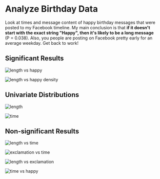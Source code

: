 Analyze Birthday Data
========================

Look at times and message content of happy birthday messages that were
posted to my Facebook timeline. My main conclusion is that **if it
doesn't start with the exact string "Happy", then it's likely to be a
long message** (P = 0.038). Also, you people are posting on Facebook
pretty early for an average weekday. Get back to work!

Significant Results
----

![length vs happy](https://dl.dropboxusercontent.com/u/38640281/github_img/birthday/6%20length%20vs%20happy.png)

![length vs happy density](https://dl.dropboxusercontent.com/u/38640281/github_img/birthday/8%20length%20vs%20happy.png)

Univariate Distributions
-----

![length](https://dl.dropboxusercontent.com/u/38640281/github_img/birthday/1%20length.png)

![time](https://dl.dropboxusercontent.com/u/38640281/github_img/birthday/2%20time.png)

Non-significant Results
----

![length vs time](https://dl.dropboxusercontent.com/u/38640281/github_img/birthday/3%20length%20vs%20time.png)

![exclamation vs time](https://dl.dropboxusercontent.com/u/38640281/github_img/birthday/4%20exclamation%20vs%20time.png)

![length vs exclamation](https://dl.dropboxusercontent.com/u/38640281/github_img/birthday/5%20length%20vs%20exclamation.png)

![time vs happy](https://dl.dropboxusercontent.com/u/38640281/github_img/birthday/7%20time%20vs%20happy.png)
